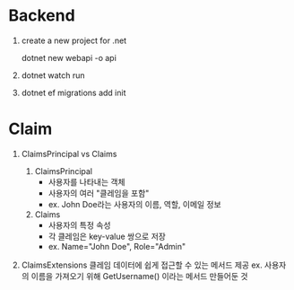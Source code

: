 # Backend
1. create a new project for .net 

    dotnet new webapi -o api

2.
    dotnet watch run     

3.
    dotnet ef migrations add init


# Claim
1. ClaimsPrincipal vs Claims
    1) ClaimsPrincipal
        - 사용자를 나타내는 객체
        - 사용자의 여러 "클레임을 포함"
        - ex. John Doe라는 사용자의 이름, 역할, 이메일 정보
    2) Claims
        - 사용자의 특정 속성
        - 각 클레임은 key-value 쌍으로 저장
        - ex. Name="John Doe", Role="Admin"    

2. ClaimsExtensions
    클레임 데이터에 쉽게 접근할 수 있는 메서드 제공
    ex.  사용자의 이름을 가져오기 위해 GetUsername() 이라는 메서드 만들어둔 것